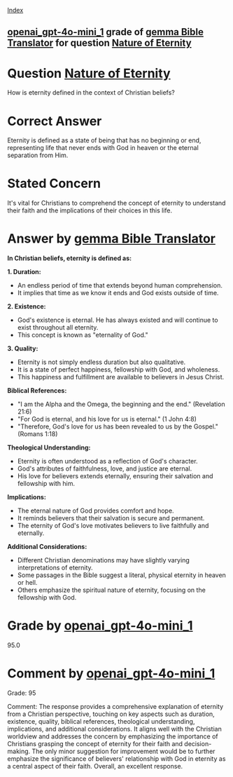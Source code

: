 
[Index](../../../../index.md)
## [openai_gpt-4o-mini_1](../../../grading_models/openai_gpt-4o-mini_1.md) grade of [gemma Bible Translator](../../../answering_models/gemma_Bible_Translator.md) for question [Nature of Eternity](../../../questions/Nature_of_Eternity.md)

# Question [Nature of Eternity](../../../questions/Nature_of_Eternity.md)
How is eternity defined in the context of Christian beliefs?

# Correct Answer
Eternity is defined as a state of being that has no beginning or end, representing life that never ends with God in heaven or the eternal separation from Him.

# Stated Concern
It's vital for Christians to comprehend the concept of eternity to understand their faith and the implications of their choices in this life.

# Answer by [gemma Bible Translator](../../../answering_models/gemma_Bible_Translator.md)
**In Christian beliefs, eternity is defined as:**

**1. Duration:**
* An endless period of time that extends beyond human comprehension.
* It implies that time as we know it ends and God exists outside of time.

**2. Existence:**
* God's existence is eternal. He has always existed and will continue to exist throughout all eternity.
* This concept is known as "eternality of God."

**3. Quality:**
* Eternity is not simply endless duration but also qualitative.
* It is a state of perfect happiness, fellowship with God, and wholeness.
* This happiness and fulfillment are available to believers in Jesus Christ.

**Biblical References:**

* "I am the Alpha and the Omega, the beginning and the end." (Revelation 21:6)
* "For God is eternal, and his love for us is eternal." (1 John 4:8)
* "Therefore, God's love for us has been revealed to us by the Gospel." (Romans 1:18)

**Theological Understanding:**

* Eternity is often understood as a reflection of God's character.
* God's attributes of faithfulness, love, and justice are eternal.
* His love for believers extends eternally, ensuring their salvation and fellowship with him.

**Implications:**

* The eternal nature of God provides comfort and hope.
* It reminds believers that their salvation is secure and permanent.
* The eternity of God's love motivates believers to live faithfully and eternally.

**Additional Considerations:**

* Different Christian denominations may have slightly varying interpretations of eternity.
* Some passages in the Bible suggest a literal, physical eternity in heaven or hell.
* Others emphasize the spiritual nature of eternity, focusing on the fellowship with God.

# Grade by [openai_gpt-4o-mini_1](../../../grading_models/openai_gpt-4o-mini_1.md)
95.0

# Comment by [openai_gpt-4o-mini_1](../../../grading_models/openai_gpt-4o-mini_1.md)
Grade: 95

Comment: The response provides a comprehensive explanation of eternity from a Christian perspective, touching on key aspects such as duration, existence, quality, biblical references, theological understanding, implications, and additional considerations. It aligns well with the Christian worldview and addresses the concern by emphasizing the importance of Christians grasping the concept of eternity for their faith and decision-making. The only minor suggestion for improvement would be to further emphasize the significance of believers' relationship with God in eternity as a central aspect of their faith. Overall, an excellent response.
